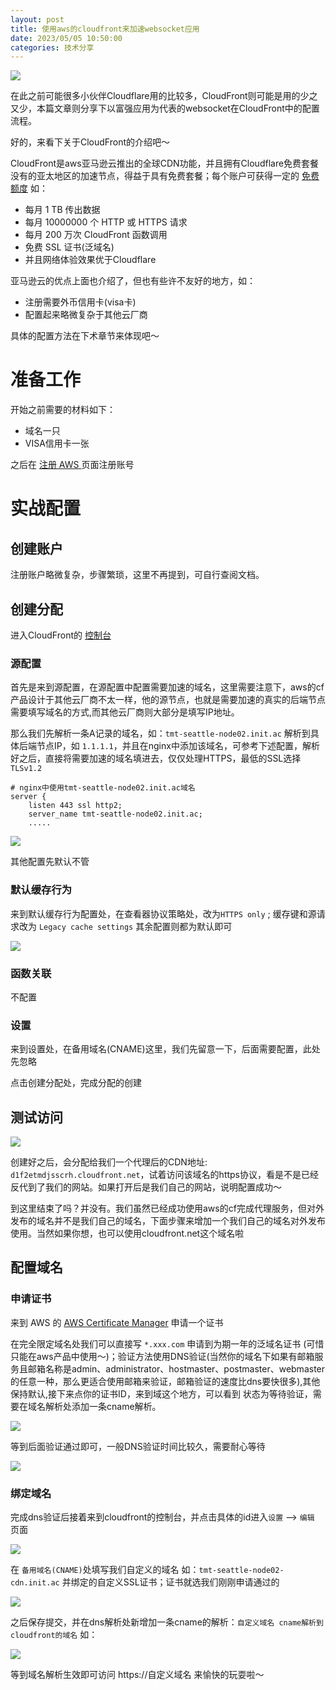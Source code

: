 ```yaml
---
layout: post
title: 使用aws的cloudfront来加速websocket应用
date: 2023/05/05 10:50:00
categories: 技术分享
---
```


![](https://resource.static.tencent.itan90.cn/mac_pic/2023-05-05/Dn3aVU.jpg)

在此之前可能很多小伙伴Cloudflare用的比较多，CloudFront则可能是用的少之又少，本篇文章则分享下以富强应用为代表的websocket在CloudFront中的配置流程。

好的，来看下关于CloudFront的介绍吧～

CloudFront是aws亚马逊云推出的全球CDN功能，并且拥有Cloudflare免费套餐没有的亚太地区的加速节点，得益于具有免费套餐；每个账户可获得一定的 [免费额度](https://aws.amazon.com/cn/cloudfront/pricing/?loc=ft#AWS_Free_Usage_Tier) 如：

- 每月 1 TB 传出数据
- 每月 10000000 个 HTTP 或 HTTPS 请求
- 每月 200 万次 CloudFront 函数调用
- 免费 SSL 证书(泛域名)
- 并且网络体验效果优于Cloudflare

亚马逊云的优点上面也介绍了，但也有些许不友好的地方，如：

- 注册需要外币信用卡(visa卡)
- 配置起来略微复杂于其他云厂商

具体的配置方法在下术章节来体现吧～

<!--more-->

# 准备工作

开始之前需要的材料如下：

- 域名一只
- VISA信用卡一张

之后在 [注册 AWS ](https://portal.aws.amazon.com/billing/signup?nc2=h_ct&src=header_signup&redirect_url=https%3A%2F%2Faws.amazon.com%2Fregistration-confirmation&language=zh_cn#/start/email) 页面注册账号

# 实战配置

## 创建账户

注册账户略微复杂，步骤繁琐，这里不再提到，可自行查阅文档。

## 创建分配

进入CloudFront的 [控制台](https://us-east-1.console.aws.amazon.com/cloudfront/v3/home)

### 源配置

首先是来到源配置，在源配置中配置需要加速的域名，这里需要注意下，aws的cf产品设计于其他云厂商不太一样，他的源节点，也就是需要加速的真实的后端节点需要填写域名的方式,而其他云厂商则大部分是填写IP地址。

那么我们先解析一条A记录的域名，如：`tmt-seattle-node02.init.ac` 解析到具体后端节点IP，如 `1.1.1.1`，并且在nginx中添加该域名，可参考下述配置，解析好之后，直接将需要加速的域名填进去，仅仅处理HTTPS，最低的SSL选择 `TLSv1.2`


```shell
# nginx中使用tmt-seattle-node02.init.ac域名
server {
    listen 443 ssl http2;
    server_name tmt-seattle-node02.init.ac;
    .....
```

![](https://resource.static.tencent.itan90.cn/mac_pic/2023-05-05/FjLkER.png)

其他配置先默认不管

### 默认缓存行为

来到默认缓存行为配置处，在查看器协议策略处，改为`HTTPS only` ; 缓存键和源请求改为 `Legacy cache settings` 其余配置则都为默认即可

![](https://resource.static.tencent.itan90.cn/mac_pic/2023-05-05/ur4GcQ.png)


### 函数关联

不配置

### 设置

来到设置处，在备用域名(CNAME)这里，我们先留意一下，后面需要配置，此处先忽略


点击创建分配处，完成分配的创建

## 测试访问

![](https://resource.static.tencent.itan90.cn/mac_pic/2023-05-05/YXcg7l.png)

创建好之后，会分配给我们一个代理后的CDN地址: `d1f2etmdjsscrh.cloudfront.net`，试着访问该域名的https协议，看是不是已经反代到了我们的网站。如果打开后是我们自己的网站，说明配置成功～

到这里结束了吗？并没有。我们虽然已经成功使用aws的cf完成代理服务，但对外发布的域名并不是我们自己的域名，下面步骤来增加一个我们自己的域名对外发布使用。当然如果你想，也可以使用cloudfront.net这个域名啦

## 配置域名

### 申请证书

来到 AWS 的 [AWS Certificate Manager](https://us-east-1.console.aws.amazon.com/acm/home?region=us-east-1#/certificates/request) 申请一个证书

在完全限定域名处我们可以直接写 `*.xxx.com` 申请到为期一年的泛域名证书 (可惜只能在aws产品中使用～)；验证方法使用DNS验证(当然你的域名下如果有邮箱服务且邮箱名称是admin、administrator、hostmaster、postmaster、webmaster的任意一种，那么更适合使用邮箱来验证，邮箱验证的速度比dns要快很多),其他保持默认,接下来点你的证书ID，来到域这个地方，可以看到
状态为等待验证，需要在域名解析处添加一条cname解析。

![](https://resource.static.tencent.itan90.cn/mac_pic/2023-05-05/75oP1s.png)

等到后面验证通过即可，一般DNS验证时间比较久，需要耐心等待

![](https://resource.static.tencent.itan90.cn/mac_pic/2023-05-05/1DJ3U7.png)

### 绑定域名

完成dns验证后接着来到cloudfront的控制台，并点击具体的id进入`设置` --> `编辑` 页面

![](https://resource.static.tencent.itan90.cn/mac_pic/2023-05-05/OarhXd.png)

在 `备用域名(CNAME)`处填写我们自定义的域名 如：`tmt-seattle-node02-cdn.init.ac` 并绑定的自定义SSL证书；证书就选我们刚刚申请通过的

![](https://resource.static.tencent.itan90.cn/mac_pic/2023-05-05/dNQTf4.png)

之后保存提交，并在dns解析处新增加一条cname的解析：`自定义域名 cname解析到 cloudfront的域名` 如：

![](https://resource.static.tencent.itan90.cn/mac_pic/2023-05-05/VOH3Yb.png)

等到域名解析生效即可访问 https://自定义域名 来愉快的玩耍啦～